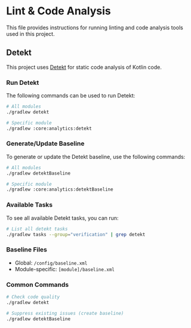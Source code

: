 # Lint & Code Analysis

This file provides instructions for running linting and code analysis tools used in this project.

## Detekt

This project uses [Detekt](https://detekt.dev/) for static code analysis of Kotlin code.

### Run Detekt

The following commands can be used to run Detekt:

```bash
# All modules
./gradlew detekt

# Specific module
./gradlew :core:analytics:detekt
```

### Generate/Update Baseline

To generate or update the Detekt baseline, use the following commands:

```bash
# All modules
./gradlew detektBaseline

# Specific module
./gradlew :core:analytics:detektBaseline
```

### Available Tasks

To see all available Detekt tasks, you can run:

```bash
# List all detekt tasks
./gradlew tasks --group="verification" | grep detekt
```

### Baseline Files

- Global: `/config/baseline.xml`
- Module-specific: `[module]/baseline.xml`

### Common Commands

```bash
# Check code quality
./gradlew detekt

# Suppress existing issues (create baseline)
./gradlew detektBaseline
```
